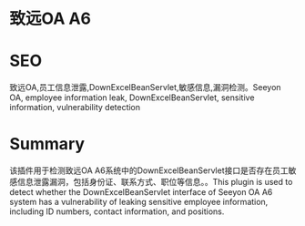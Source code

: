 # 致远OA A6
# SEO
致远OA,员工信息泄露,DownExcelBeanServlet,敏感信息,漏洞检测。Seeyon OA, employee information leak, DownExcelBeanServlet, sensitive information, vulnerability detection
# Summary
该插件用于检测致远OA A6系统中的DownExcelBeanServlet接口是否存在员工敏感信息泄露漏洞，包括身份证、联系方式、职位等信息。。This plugin is used to detect whether the DownExcelBeanServlet interface of Seeyon OA A6 system has a vulnerability of leaking sensitive employee information, including ID numbers, contact information, and positions.
